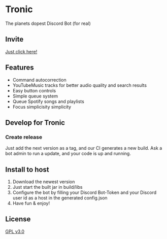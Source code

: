 # Tronic
The planets dopest Discord Bot
(for real)

## Invite
[Just click here!](https://discordapp.com/oauth2/authorize?scope=bot&client_id=554803884439240705&permissions=8)

## Features
- Command autocorrection
- YouTubeMusic tracks for better audio quality and search results
- Easy button controls
- Simple queue system
- Queue Spotify songs and playlists
- Focus simplicisity simplicity

## Develop for Tronic
### Create release
Just add the next version as a tag, and our CI generates a new build.
Ask a bot admin to run a update, and your code is up and running.

## Install to host
1.  Download the newest version
2.  Just start the built jar in build/libs
3.  Configure the bot by filling your Discord Bot-Token and your Discord user id as a host in the generated config.json
4.  Have fun & enjoy!

## License
[GPL v3.0](LICENSE.md)
